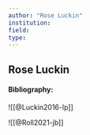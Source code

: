 ```yaml
---
author: "Rose Luckin"
institution:
field:
type:
---
```


## Rose Luckin
#### Bibliography:

![[@Luckin2016-lp]]

![[@Roll2021-jb]]